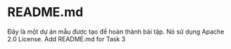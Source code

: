 # README.md
Đây là một dự án mẫu được tạo để hoàn thành bài tập. Nó sử dụng Apache 2.0 License.
Add README.md for Task 3
